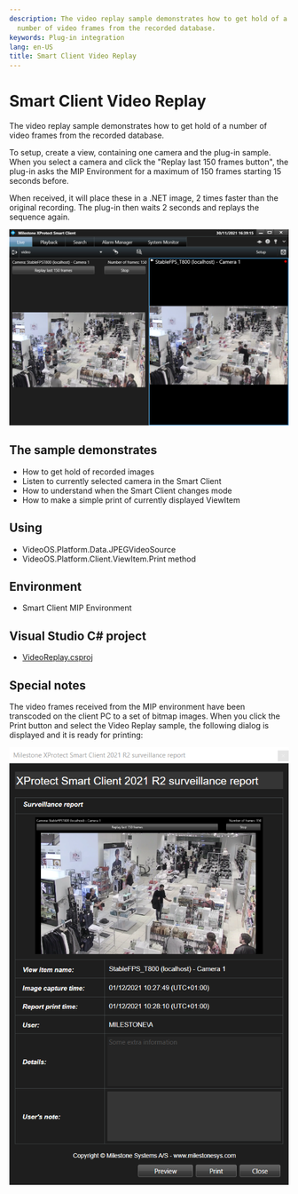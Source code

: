 ```yaml
---
description: The video replay sample demonstrates how to get hold of a
  number of video frames from the recorded database.
keywords: Plug-in integration
lang: en-US
title: Smart Client Video Replay
---
```


# Smart Client Video Replay

The video replay sample demonstrates how to get hold of a number of
video frames from the recorded database.

To setup, create a view, containing one camera and the plug-in sample.
When you select a camera and click the \"Replay last 150 frames
button\", the plug-in asks the MIP Environment for a maximum of 150
frames starting 15 seconds before.

When received, it will place these in a .NET image, 2 times faster
than the original recording. The plug-in then waits 2 seconds and
replays the sequence again.

![Video Replay ViewItem](VideoReplay.png)

## The sample demonstrates

-   How to get hold of recorded images
-   Listen to currently selected camera in the Smart Client
-   How to understand when the Smart Client changes mode
-   How to make a simple print of currently displayed ViewItem

## Using

-   VideoOS.Platform.Data.JPEGVideoSource
-   VideoOS.Platform.Client.ViewItem.Print method

## Environment

-   Smart Client MIP Environment

## Visual Studio C\# project

-   [VideoReplay.csproj](javascript:openLink('..\\\\PluginSamples\\\\VideoReplay\\\\VideoReplay.csproj');)

## Special notes

The video frames received from the MIP environment have been transcoded
on the client PC to a set of bitmap images. When you click the Print
button and select the Video Replay sample, the
following dialog is displayed and it is ready for printing:

![Video Replay Report](VideoReplayPrint.png)
